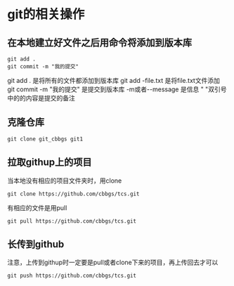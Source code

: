 # git的相关操作

## 在本地建立好文件之后用命令将添加到版本库
```
git add .
git commit -m "我的提交"
```
git add . 是将所有的文件都添加到版本库 
git add -file.txt 是将file.txt文件添加
git commit -m "我的提交" 是提交到版本库  -m或者--message 是信息 " "双引号中的的内容是提交的备注

## 克隆仓库
```
git clone git_cbbgs git1
```
## 拉取githup上的项目
当本地没有相应的项目文件夹时，用clone
```
git clone https://github.com/cbbgs/tcs.git

```
有相应的文件是用pull
```
git pull https://github.com/cbbgs/tcs.git
```

## 长传到github
注意，上传到githup时一定要是pull或者clone下来的项目，再上传回去才可以
```
git push https://github.com/cbbgs/tcs.git
```

